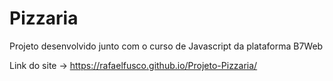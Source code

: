 # Pizzaria

Projeto desenvolvido junto com o curso de Javascript da plataforma B7Web

Link do site -> https://rafaelfusco.github.io/Projeto-Pizzaria/
